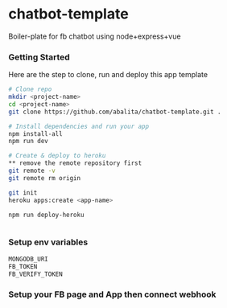 # chatbot-template
Boiler-plate for fb chatbot using node+express+vue

### Getting Started
Here are the step to clone, run and deploy this app template

```bash
# Clone repo
mkdir <project-name>
cd <project-name>
git clone https://github.com/abalita/chatbot-template.git .

# Install dependencies and run your app
npm install-all
npm run dev

# Create & deploy to heroku
** remove the remote repository first
git remote -v
git remote rm origin

git init
heroku apps:create <app-name>

npm run deploy-heroku



```

### Setup env variables
```bash
MONGODB_URI
FB_TOKEN
FB_VERIFY_TOKEN

```

### Setup your FB page and App then connect webhook
